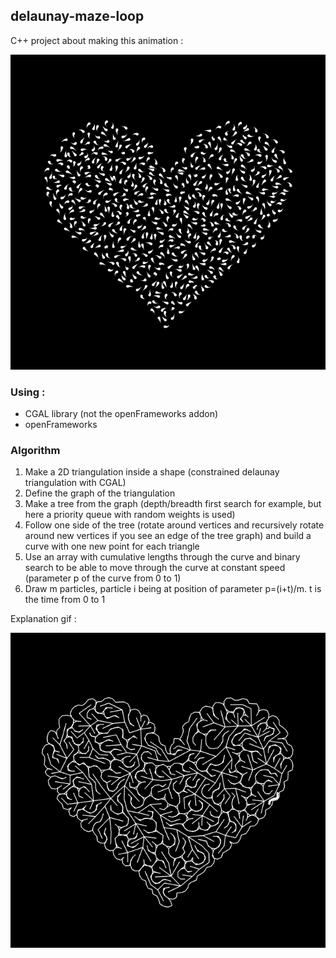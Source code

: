 ## delaunay-maze-loop

C++ project about making this animation :

![image](mazeloop2.gif)

### Using :

* CGAL library (not the openFrameworks addon)
* openFrameworks

### Algorithm

1) Make a 2D triangulation inside a shape (constrained delaunay triangulation with CGAL)
2) Define the graph of the triangulation
3) Make a tree from the graph (depth/breadth first search for example, but here a priority queue with random weights is used)
4) Follow one side of the tree (rotate around vertices and recursively rotate around new vertices if you see an edge of the tree graph) and build a curve with one new point for each triangle
5) Use an array with cumulative lengths through the curve and binary search to be able to move through the curve at constant speed (parameter p of the curve from 0 to 1)
6) Draw m particles, particle i being at position of parameter p=(i+t)/m. t is the time from 0 to 1

Explanation gif :

![image](mazelooplong1.gif)
